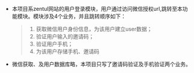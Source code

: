 * 本项目系zentul网站的用户登录模块，用户通过访问微信授权url,跳转至本功能模块。模块涉及4个业务，并且跳转顺序如下：
  > 1. 获取微信用户身份信息，为该用户建立user数据；
  > 2. 验证用户输入的邀请码；
  > 3. 验证用户手机；
  > 4. 为该用户存储手机、邀请码

* 微信获取、及用户数据库略，本项目只写了邀请码验证及手机验证两个业务。